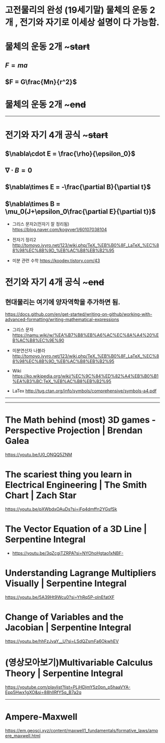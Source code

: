 # 고전물리의 완성 (19세기말) 물체의 운동 2개 , 전기와 자기로 이세상 설명이 다 가능함.

# 물체의 운동 2개 ~~~~~start~~~~

## $F = ma$ 

## $F = G\frac{Mn}{r^2}$ 

# 물체의 운동 2개 ~~~~~end~~~~

<hr>

# 전기와 자기 4개 공식 ~~~~~start~~~~

## $\nabla\cdot E = \frac{\rho}{\epsilon_0}$ 

## $\nabla\cdot B = 0$ 

## $\nabla\times E = -\frac{\partial B}{\partial t}$ 

## $\nabla\times B = \mu_0(J+\epsilon_0\frac{\partial E}{\partial t})$ 

- 그리스 문자2(전자기 잘 정리됨) https://blog.naver.com/kogyver1/60107038104 

- 전자기 정리2 http://tomoyo.ivyro.net/123/wiki.php/TeX_%EB%B0%8F_LaTeX_%EC%88%98%EC%8B%9D_%EB%AC%B8%EB%B2%95 

- 미분 관련 수학 https://koodev.tistory.com/43 

# 전기와 자기 4개 공식 ~~~~~end~~~~


## 현대물리는 여기에 양자역학을 추가하면 됨.

https://docs.github.com/en/get-started/writing-on-github/working-with-advanced-formatting/writing-mathematical-expressions

- 그리스 문자 https://namu.wiki/w/%EA%B7%B8%EB%A6%AC%EC%8A%A4%20%EB%AC%B8%EC%9E%90


- 미분연산자 나블라 http://tomoyo.ivyro.net/123/wiki.php/TeX_%EB%B0%8F_LaTeX_%EC%88%98%EC%8B%9D_%EB%AC%B8%EB%B2%95  

- Wiki https://ko.wikipedia.org/wiki/%EC%9C%84%ED%82%A4%EB%B0%B1%EA%B3%BC:TeX_%EB%AC%B8%EB%B2%95 

- LaTex http://tug.ctan.org/info/symbols/comprehensive/symbols-a4.pdf 

<hr>

<hr>

# The Math behind (most) 3D games - Perspective Projection | Brendan Galea

https://youtu.be/U0_ONQQ5ZNM

#  The scariest thing you learn in Electrical Engineering | The Smith Chart | Zach Star

https://youtu.be/pXWbdxOAuDs?si=iFq4dmffn2YGsfSk


# The Vector Equation of a 3D Line | Serpentine Integral
- https://youtu.be/3qZcgiTZRPA?si=NYOhoHgtao1xNBF-

# Understanding Lagrange Multipliers Visually | Serpentine Integral

https://youtu.be/5A39Ht9Wcu0?si=YhRq5P-oInEfatXF

# Change of Variables and the Jacobian | Serpentine Integral

https://youtu.be/hhFzJvaY__U?si=LSdQZsmFa6OkwhEV

# (영상모아보기)Multivariable Calculus Theory | Serpentine Integral

https://youtube.com/playlist?list=PLjHDjmY5z0pn_p5haaVYA-Epp5Hwx1gXO&si=88hlIRfY5q_B7a2q


<hr>

# Ampere-Maxwell

https://em.geosci.xyz/content/maxwell1_fundamentals/formative_laws/ampere_maxwell.html
